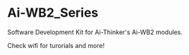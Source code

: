 # Ai-WB2_Series
Software Development Kit for Ai-Thinker's Ai-WB2 modules.

Check wifi for turorials and more!
